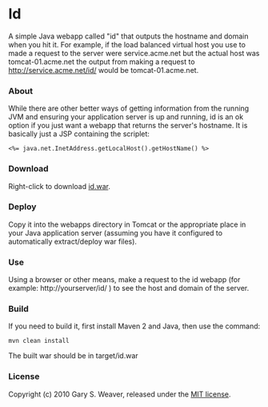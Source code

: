 Id
=====

A simple Java webapp called "id" that outputs the hostname and domain when you hit it. For example, if the load balanced virtual host you use to made a request to the server were service.acme.net but the actual host was tomcat-01.acme.net the output from making a request to http://service.acme.net/id/ would be tomcat-01.acme.net.

### About

While there are other better ways of getting information from the running JVM and ensuring your application server is up and running, id is an ok option if you just want a webapp that returns the server's hostname. It is basically just a JSP containing the scriplet:

    <%= java.net.InetAddress.getLocalHost().getHostName() %>

### Download

Right-click to download [id.war][war].

### Deploy

Copy it into the webapps directory in Tomcat or the appropriate place in your Java application server (assuming you have it configured to automatically extract/deploy war files).

### Use

Using a browser or other means, make a request to the id webapp (for example: http://yourserver/id/ ) to see the host and domain of the server.

### Build

If you need to build it, first install Maven 2 and Java, then use the command:

    mvn clean install
    
The built war should be in target/id.war

### License

Copyright (c) 2010 Gary S. Weaver, released under the [MIT license][lic].

[war]: https://github.com/garysweaver/id/raw/master/dist/id.war
[lic]: http://github.com/garysweaver/id/blob/master/LICENSE
